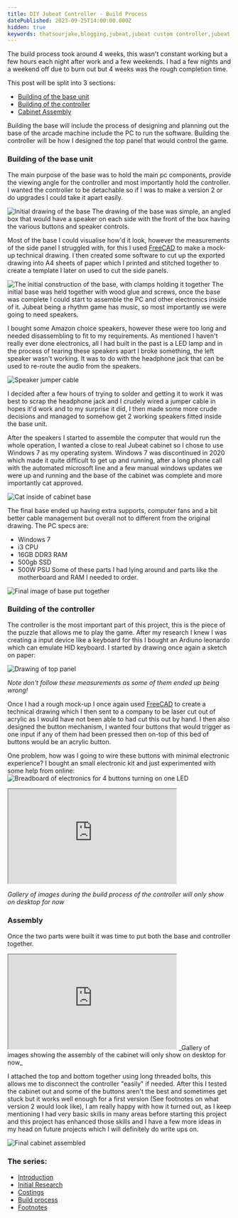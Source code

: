 ```yaml
---
title: DIY Jubeat Controller - Build Process
datePublished: 2023-09-25T14:00:00.000Z
hidden: true
keywords: thatsourjake,blogging,jubeat,jubeat custom controller,jubeat diy,youbeat controller
---
```


The build process took around 4 weeks, this wasn't constant working but a few hours each night after work and a few weekends. I had a few nights and a weekend off due to burn out but 4 weeks was the rough completion time.

This post will be split into 3 sections:
- [Building of the base unit](#buildingofthebaseunit)
- [Building of the controller](#buildingofthecontroller)
- [Cabinet Assembly](#assembly)

Building the base will include the process of designing and planning out the base of the arcade machine include the PC to run the software. Building the controller will be how I designed the top panel that would control the game.

### Building of the base unit
The main purpose of the base was to hold the main pc components, provide the viewing angle for the controller and most importantly hold the controller. I wanted the controller to be detachable so if I was to make a version 2 or do upgrades I could take it apart easily.

![Initial drawing of the base](./assets/base-scaled.webp)
The drawing of the base was simple, an angled box that would have a speaker on each side with the front of the box having the various buttons and speaker controls.

Most of the base I could visualise how'd it look, however the measurements of the side panel I struggled with, for this I used [FreeCAD](https://www.freecad.org/) to make a mock-up technical drawing. I then created some software to cut up the exported drawing into A4 sheets of paper which I printed and stitched together to create a template I later on used to cut the side panels.

![The initial construction of the base, with clamps holding it together](./assets/base-1-scaled.webp)
The initial base was held together with wood glue and screws, once the base was complete I could start to assemble the PC and other electronics inside of it. Jubeat being a rhythm game has music, so most importantly we were going to need speakers.

I bought some Amazon choice speakers, however these were too long and needed disassembling to fit to my requirements. As mentioned I haven't really ever done electronics, all I had built in the past is a LED lamp and in the process of tearing these speakers apart I broke something, the left speaker wasn't working. It was to do with the headphone jack that can be used to re-route the audio from the speakers.

![Speaker jumper cable](./assets/speaker-jumper.webp)

I decided after a few hours of trying to solder and getting it to work it was best to scrap the headphone jack and I crudely wired a jumper cable in hopes it'd work and to my surprise it did, I then made some more crude decisions and managed to somehow get 2 working speakers fitted inside the base unit.

After the speakers I started to assemble the computer that would run the whole operation, I wanted a close to real Jubeat cabinet so I chose to use Windows 7 as my operating system. Windows 7 was discontinued in 2020 which made it quite difficult to get up and running, after a long phone call with the automated microsoft line and a few manual windows updates we were up and running and the base of the cabinet was complete and more importantly cat approved.

![Cat inside of cabinet base](./assets/base-cat.webp)

The final base ended up having extra supports, computer fans and a bit better cable management but overall not to different from the original drawing. The PC specs are:
- Windows 7
- i3 CPU
- 16GB DDR3 RAM
- 500gb SSD
- 500W PSU
Some of these parts I had lying around and parts like the motherboard and RAM I needed to order.

![Final image of base put together](./assets/base-2.webp)

### Building of the controller
The controller is the most important part of this project, this is the piece of the puzzle that allows me to play the game. After my research I knew I was creating a input device like a keyboard for this I bought an Ardiuno leonardo which can emulate HID keyboard. I started by drawing once again a sketch on paper:

![Drawing of top panel](./assets/top-panel-design.webp)

_Note don't follow these measurements as some of them ended up being wrong!_

Once I had a rough mock-up I once again used [FreeCAD](https://www.freecad.org/) to create a technical drawing which I then sent to a company to be laser cut out of acrylic as I would have not been able to had cut this out by hand. I then also designed the button mechanism, I wanted four buttons that would trigger as one input if any of them had been pressed then on-top of this bed of buttons would be an acrylic button.

One problem, how was I going to wire these buttons with minimal electronic experience? I bought an small electronic kit and just experimented with some help from online:
![Breadboard of electronics for 4 buttons turning on one LED](./assets/breadboard.webp)

<iframe style="width: 75%; aspect-ratio: 16 / 9;" src="https://apps.jakeking.co.uk/galleria/api/render/wdgMkMNqfA"></iframe>

_Gallery of images during the build process of the controller will only show on desktop for now_

### Assembly
Once the two parts were built it was time to put both the base and controller together.

<iframe style="width: 75%; aspect-ratio: 16 / 9;" class="c-gallery" src="https://apps.jakeking.co.uk/galleria/api/render/LzJeUm5W30"></iframe>
_Gallery of images showing the assembly of the cabinet will only show on desktop for now_

I attached the top and bottom together using long threaded bolts, this allows me to disconnect the controller "easily" if needed. After this I tested the cabinet out and some of the buttons aren't the best and sometimes get stuck but it works well enough for a first version (See footnotes on what version 2 would look like), I am really happy with how it turned out, as I keep mentioning I had very basic skills in many areas before starting this project and this project has enhanced those skills and I have a few more ideas in my head on future projects which I will definitely do write ups on.

![Final cabinet assembled](./assets/final.webp)

### The series:
- [Introduction](.)
- [Initial Research](./initial-research)
- [Costings](./costings)
- <ins>Build process</ins>
- [Footnotes](./footnotes)

